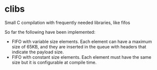 # clibs
Small C compilation with frequently needed libraries, like fifos

So far the following have been implemented:

* FIFO with variable size elements. Each element can have a maximum size of 65KB, and they are inserted in the queue with headers that indicate the payload size.
* FIFO with constant size elements. Each element must have the same size but it is configurable at compile time.
